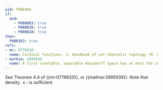 ```yaml
---
uid: T000404
if:
  and:
    - P000003: true
    - P000026: true
    - P000028: true
then:
  P000163: true
refs:
- mr: 0776620
  name: Cardinal functions. I. Handbook of set-theoretic topology (R. Hodel)
- mathse: 2995939
  name: A first-countable, separable Hausdorff space has at most the continuum cardinality c
---
```


See Theorem 4.4 of {{mr:0776620}}, or {{mathse:2995939}}.
Note that density $\leq\mathfrak c$ is sufficient.

